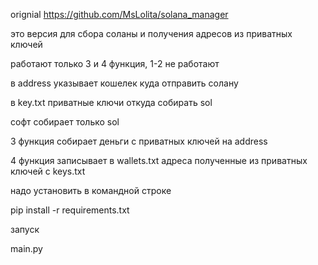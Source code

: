 orignial 
https://github.com/MsLolita/solana_manager

это версия для сбора соланы и получения адресов из приватных ключей

работают только 3 и 4 функция, 1-2 не работают

в address указывает кошелек куда отправить солану

в key.txt приватные ключи откуда собирать sol

софт собирает только sol

3 функция собирает деньги с приватных ключей на address

4 функция записывает в wallets.txt адреса полученные из приватных ключей с keys.txt

надо установить в командной строке

pip install -r requirements.txt

запуск

main.py
